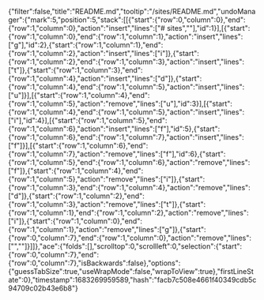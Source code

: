 {"filter":false,"title":"README.md","tooltip":"/sites/README.md","undoManager":{"mark":5,"position":5,"stack":[[{"start":{"row":0,"column":0},"end":{"row":1,"column":0},"action":"insert","lines":["# sites",""],"id":1}],[{"start":{"row":1,"column":0},"end":{"row":1,"column":1},"action":"insert","lines":["g"],"id":2},{"start":{"row":1,"column":1},"end":{"row":1,"column":2},"action":"insert","lines":["i"]},{"start":{"row":1,"column":2},"end":{"row":1,"column":3},"action":"insert","lines":["t"]},{"start":{"row":1,"column":3},"end":{"row":1,"column":4},"action":"insert","lines":["d"]},{"start":{"row":1,"column":4},"end":{"row":1,"column":5},"action":"insert","lines":["u"]}],[{"start":{"row":1,"column":4},"end":{"row":1,"column":5},"action":"remove","lines":["u"],"id":3}],[{"start":{"row":1,"column":4},"end":{"row":1,"column":5},"action":"insert","lines":["i"],"id":4}],[{"start":{"row":1,"column":5},"end":{"row":1,"column":6},"action":"insert","lines":["f"],"id":5},{"start":{"row":1,"column":6},"end":{"row":1,"column":7},"action":"insert","lines":["f"]}],[{"start":{"row":1,"column":6},"end":{"row":1,"column":7},"action":"remove","lines":["f"],"id":6},{"start":{"row":1,"column":5},"end":{"row":1,"column":6},"action":"remove","lines":["f"]},{"start":{"row":1,"column":4},"end":{"row":1,"column":5},"action":"remove","lines":["i"]},{"start":{"row":1,"column":3},"end":{"row":1,"column":4},"action":"remove","lines":["d"]},{"start":{"row":1,"column":2},"end":{"row":1,"column":3},"action":"remove","lines":["t"]},{"start":{"row":1,"column":1},"end":{"row":1,"column":2},"action":"remove","lines":["i"]},{"start":{"row":1,"column":0},"end":{"row":1,"column":1},"action":"remove","lines":["g"]},{"start":{"row":0,"column":7},"end":{"row":1,"column":0},"action":"remove","lines":["",""]}]]},"ace":{"folds":[],"scrolltop":0,"scrollleft":0,"selection":{"start":{"row":0,"column":7},"end":{"row":0,"column":7},"isBackwards":false},"options":{"guessTabSize":true,"useWrapMode":false,"wrapToView":true},"firstLineState":0},"timestamp":1683269959589,"hash":"facb7c508e4661f40349cdb5c94709c02b43e6b8"}